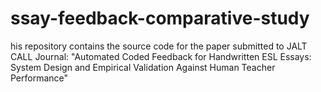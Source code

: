 # ssay-feedback-comparative-study
his repository contains the source code for the paper submitted to JALT CALL Journal: "Automated Coded Feedback for Handwritten ESL Essays: System Design and Empirical Validation Against Human Teacher Performance"
